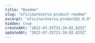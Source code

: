 ```yaml
---
title: "Readme"
slug: "oficinareserva-product-readme"
excerpt: "oficinareserva.product@1.0.0"
hidden: true
createdAt: "2022-07-25T21:34:02.825Z"
updatedAt: "2022-07-25T21:34:02.825Z"
---
```

